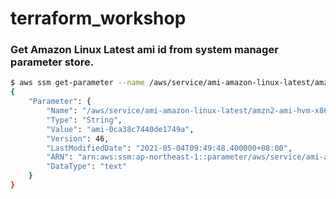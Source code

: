 # terraform_workshop



### Get Amazon Linux Latest ami id from system manager parameter store.
```bash
$ aws ssm get-parameter --name /aws/service/ami-amazon-linux-latest/amzn2-ami-hvm-x86_64-gp2
{
    "Parameter": {
        "Name": "/aws/service/ami-amazon-linux-latest/amzn2-ami-hvm-x86_64-gp2",
        "Type": "String",
        "Value": "ami-0ca38c7440de1749a",
        "Version": 46,
        "LastModifiedDate": "2021-05-04T09:49:48.400000+08:00",
        "ARN": "arn:aws:ssm:ap-northeast-1::parameter/aws/service/ami-amazon-linux-latest/amzn2-ami-hvm-x86_64-gp2",
        "DataType": "text"
    }
}
```

